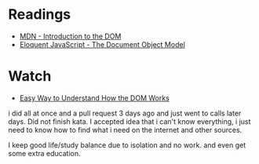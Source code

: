 # Readings

- [MDN - Introduction to the DOM](https://developer.mozilla.org/en-US/docs/Web/API/Document_Object_Model/Introduction)
- [Eloquent JavaScript - The Document Object Model](https://eloquentjavascript.net/14_dom.html)

# Watch

- [Easy Way to Understand How the DOM Works](https://www.youtube.com/watch?v=2Tld4yyN_tw)

i did all at once and a pull request 3 days ago and just went to calls later days. Did not finish kata.
I accepted idea that i can't know everything, i just need to know how to find what i need on the internet and other sources.


I keep good life/study balance due to isolation and no work. and even get some extra education. 
